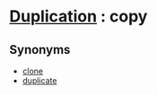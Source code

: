 # [Duplication][1] : copy

## Synonyms

  - [clone](clone.md)
  - [duplicate](duplicate.md)
  
[1]: README.md